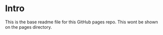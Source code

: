 # Intro
This is the base  readme file for this GitHub pages repo. This wont be shown on the pages directory.
